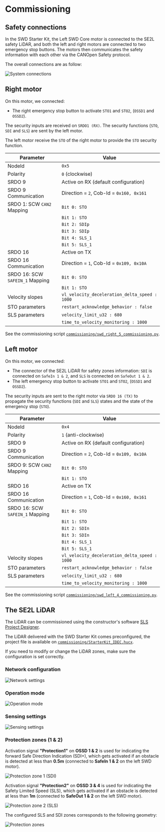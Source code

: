 # Commissioning
## Safety connections
In the SWD Starter Kit, the Left SWD Core motor is connected to the SE2L safety LiDAR, and both the left and right motors are connected to two emergency stop buttons.
The motors then communicates the safety information with each other via the CANOpen Safety protocol.

The overall connections are as follow:

![System connections](figs/safety-connections.png)

## Right motor

On this motor, we connected:

- The right emergency stop button to activate `STO1` and `STO2`, (`OSSD1` and
  `OSSD2`).
 
The security inputs are received on `SRDO1 (RX)`. The security functions (`STO`,
`SDI` and `SLS`) are sent by the left motor.

The left motor receive the `STO` of the right motor to provide the `STO`
security function.

| **Parameter**                   | **Value**                                     |
|---------------------------------|-----------------------------------------------|
| NodeId                          | `0x5`                                         |
| Polarity                        | `0` (clockwise)                               |
| SRDO 9                          | Active on RX (default configuration)          |
| SRDO 9 Communication            | Direction = `2`, Cob-Id = `0x160, 0x161`      |
| SRDO 1: SCW `CAN2` Mapping      | `Bit 0: STO`                                  |
|                                 | `Bit 1: STO`                                  |
|                                 | `Bit 2: SDIp`                                 |
|                                 | `Bit 3: SDIp`                                 |
|                                 | `Bit 4: SLS_1`                                |
|                                 | `Bit 5: SLS_1`                                |
| SRDO 16                         | Active on TX                                  |
| SRDO 16 Communication           | Direction = `1`, Cob-Id = `0x109, 0x10A`      |
| SRDO 16: SCW `SAFEIN_1` Mapping | `Bit 0: STO`                                  |
|                                 | `Bit 1: STO`                                  |
| Velocity slopes                 | `vl_velocity_deceleration_delta_speed : 1000` |
| STO parameters                  | `restart_acknowledge_behavior : false`        |
| SLS parameters                  | `velocity_limit_u32 : 680`                    |
|                                 | `time_to_velocity_monitoring : 1000`          |

See the commissioning script [`commissioning/swd_right_5_commissioning.py`](https://github.com/ezWheelSAS/swd_starter_kit_scripts/blob/main/commissioning/swd_right_5_commissioning.py).

## Left motor

On this motor, we connected:

- The connector of the SE2L LiDAR for safety zones information: `SDI` is
  connected on `SafeIn 1 & 2`, and `SLS` is connected on `SafeOut 1 & 2`.
- The left emergency stop button to activate `STO1` and `STO2`, (`OSSD1` and
  `OSSD2`).

The security inputs are sent to the right motor via `SRDO 16 (TX)` to propagate
the security functions (`SDI` and `SLS`) states and the state of the emergency
stop (`STO`). 

| **Parameter**                   | **Value**                                     |
|---------------------------------|-----------------------------------------------|
| NodeId                          | `0x4`                                         |
| Polarity                        | `1` (anti-clockwise)                          |
| SRDO 9                          | Active on RX (default configuration)          |
| SRDO 9 Communication            | Direction = `2`, Cob-Id = `0x109, 0x10A`      |
| SRDO 9: SCW `CAN2` Mapping      | `Bit 0: STO`                                  |
|                                 | `Bit 1: STO`                                  |
| SRDO 16                         | Active on TX                                  |
| SRDO 16 Communication           | Direction = `1`, Cob-Id = `0x160, 0x161`      |
| SRDO 16: SCW `SAFEIN_1` Mapping | `Bit 0: STO`                                  |
|                                 | `Bit 1: STO`                                  |
|                                 | `Bit 2: SDIn`                                 |
|                                 | `Bit 3: SDIn`                                 |
|                                 | `Bit 4: SLS_1`                                |
|                                 | `Bit 5: SLS_1`                                |
| Velocity slopes                 | `vl_velocity_deceleration_delta_speed : 1000` |
| STO parameters                  | `restart_acknowledge_behavior : false`        |
| SLS parameters                  | `velocity_limit_u32 : 680`                    |
|                                 | `time_to_velocity_monitoring : 1000`          |

See the commissioning script [`commissioning/swd_left_4_commissioning.py`](https://github.com/ezWheelSAS/swd_starter_kit_scripts/blob/main/commissioning/swd_left_4_commissioning.py).

## The SE2L LiDAR
The LiDAR can be commissioned using the constructor's software [SLS Project Designer](https://us.idec.com/idec-us/en/USD/Software-SLS-Project-Designer).

The LiDAR delivered with the SWD Starter Kit comes preconfigured, the project file is available on [`commissioning/StarterKit_IDEC.hucx`](https://github.com/ezWheelSAS/swd_starter_kit_scripts/blob/main/commissioning/StarterKit_IDEC.hucx).


If you need to modify or change the LiDAR zones, make sure the configuration is set correctly.

### Network configuration
![Network settings](figs/idec-1.png)

### Operation mode
![Operation mode](figs/idec-2.png)

### Sensing settings
![Sensing settings](figs/idec-3.png)

### Protection zones (1 & 2)
Activation signal **"Protection1"** on **OSSD 1 & 2** is used for indicating the forward Safe Direction Indication (SDI+), which gets activated if an obstacle is detected at less than **0.5m** (connected to **SafeIn 1 & 2** on the left SWD motor).

![Protection zone 1 (SDI)](figs/idec-4.png)

Activation signal **"Protection2"** on **OSSD 3 & 4** is used for indicating the Safety Limited Speed (SLS), which gets activated if an obstacle is detected at less than **1m** (connected to **SafeOut 1 & 2** on the left SWD motor).

![Protection zone 2 (SLS)](figs/idec-5.png)

The configured SLS and SDI zones corresponds to the following geometry:

![Protection zones](figs/idec-6.png)
